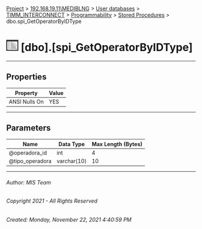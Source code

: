 #### 

[Project](../../../../../index.md) > [192.168.19.11\\MEDIBLNG](../../../../index.md) > [User databases](../../../index.md) > [TIMM_INTERCONNECT](../../index.md) > [Programmability](../index.md) > [Stored Procedures](Stored_Procedures.md) > dbo.spi_GetOperatorByIDType

# ![Stored Procedures](../../../../../Images/StoredProcedure32.png) [dbo].[spi_GetOperatorByIDType]

---

## <a name="#properties"></a>Properties

| Property | Value |
|---|---|
| ANSI Nulls On | YES |


---

## <a name="#parameters"></a>Parameters

| Name | Data Type | Max Length (Bytes) |
|---|---|---|
| @operadora_id | int | 4 |
| @tipo_operadora | varchar(10) | 10 |


---

###### Author:  MIS Team

###### Copyright 2021 - All Rights Reserved

###### Created: Monday, November 22, 2021 4:40:59 PM


